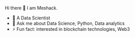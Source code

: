 Hi there 👋 I am Meshack.

- 🌱 A Data Scientist
- 💬 Ask me about Data Science, Python, Data analytics
- ⚡ Fun fact: interested in blockchain technologies, Web3
